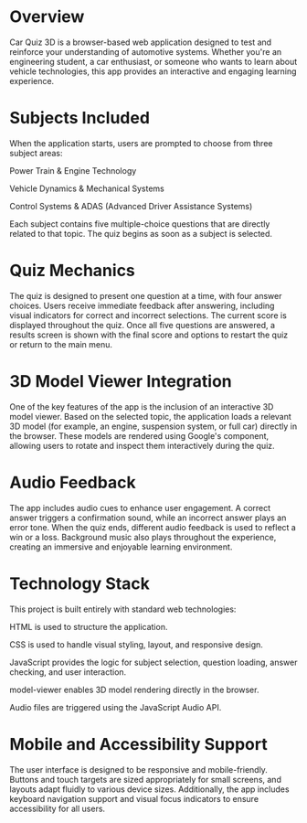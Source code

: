 # Overview
Car Quiz 3D is a browser-based web application designed to test and reinforce your understanding of automotive systems. Whether you're an engineering student, a car enthusiast, or someone who wants to learn about vehicle technologies, this app provides an interactive and engaging learning experience.

# Subjects Included
When the application starts, users are prompted to choose from three subject areas:

Power Train & Engine Technology

Vehicle Dynamics & Mechanical Systems

Control Systems & ADAS (Advanced Driver Assistance Systems)

Each subject contains five multiple-choice questions that are directly related to that topic. The quiz begins as soon as a subject is selected.

# Quiz Mechanics
The quiz is designed to present one question at a time, with four answer choices. Users receive immediate feedback after answering, including visual indicators for correct and incorrect selections. The current score is displayed throughout the quiz. Once all five questions are answered, a results screen is shown with the final score and options to restart the quiz or return to the main menu.

# 3D Model Viewer Integration
One of the key features of the app is the inclusion of an interactive 3D model viewer. Based on the selected topic, the application loads a relevant 3D model (for example, an engine, suspension system, or full car) directly in the browser. These models are rendered using Google's <model-viewer> component, allowing users to rotate and inspect them interactively during the quiz.

# Audio Feedback
The app includes audio cues to enhance user engagement. A correct answer triggers a confirmation sound, while an incorrect answer plays an error tone. When the quiz ends, different audio feedback is used to reflect a win or a loss. Background music also plays throughout the experience, creating an immersive and enjoyable learning environment.

# Technology Stack
This project is built entirely with standard web technologies:

HTML is used to structure the application.

CSS is used to handle visual styling, layout, and responsive design.

JavaScript provides the logic for subject selection, question loading, answer checking, and user interaction.

model-viewer enables 3D model rendering directly in the browser.

Audio files are triggered using the JavaScript Audio API.

# Mobile and Accessibility Support
The user interface is designed to be responsive and mobile-friendly. Buttons and touch targets are sized appropriately for small screens, and layouts adapt fluidly to various device sizes. Additionally, the app includes keyboard navigation support and visual focus indicators to ensure accessibility for all users.
